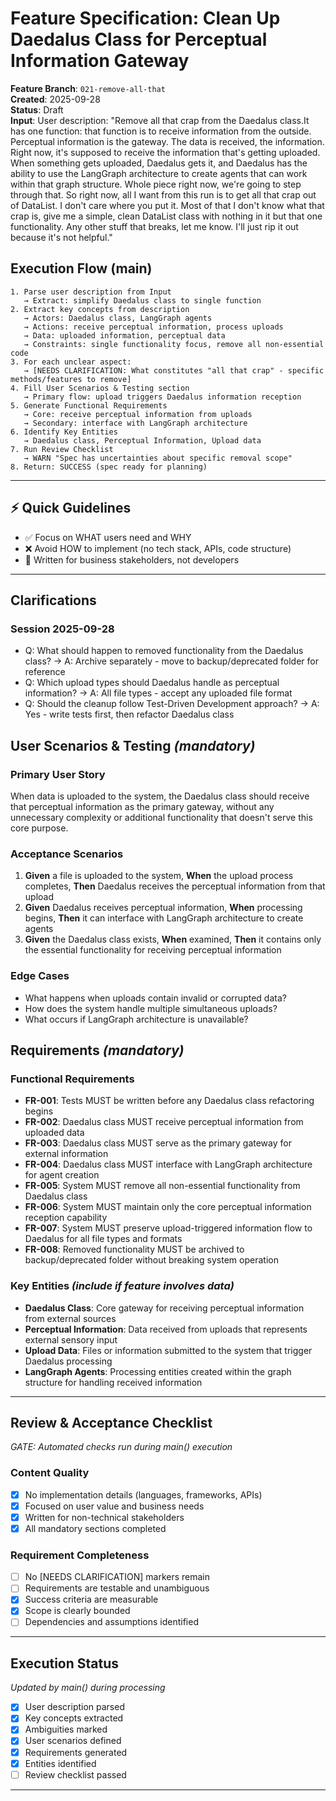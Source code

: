# Feature Specification: Clean Up Daedalus Class for Perceptual Information Gateway

**Feature Branch**: `021-remove-all-that`  
**Created**: 2025-09-28  
**Status**: Draft  
**Input**: User description: "Remove all that crap from the Daedalus class.It has one function: that function is to receive information from the outside. Perceptual information is the gateway. The data is received, the information. Right now, it's supposed to receive the information that's getting uploaded. When something gets uploaded, Daedalus gets it, and Daedalus has the ability to use the LangGraph architecture to create agents that can work within that graph structure. Whole piece right now, we're going to step through that. So right now, all I want from this run is to get all that crap out of DataList. I don't care where you put it. Most of that I don't know what that crap is, give me a simple, clean DataList class with nothing in it but that one functionality. Any other stuff that breaks, let me know. I'll just rip it out because it's not helpful."

## Execution Flow (main)
```
1. Parse user description from Input
   → Extract: simplify Daedalus class to single function
2. Extract key concepts from description
   → Actors: Daedalus class, LangGraph agents
   → Actions: receive perceptual information, process uploads
   → Data: uploaded information, perceptual data
   → Constraints: single functionality focus, remove all non-essential code
3. For each unclear aspect:
   → [NEEDS CLARIFICATION: What constitutes "all that crap" - specific methods/features to remove]
4. Fill User Scenarios & Testing section
   → Primary flow: upload triggers Daedalus information reception
5. Generate Functional Requirements
   → Core: receive perceptual information from uploads
   → Secondary: interface with LangGraph architecture
6. Identify Key Entities
   → Daedalus class, Perceptual Information, Upload data
7. Run Review Checklist
   → WARN "Spec has uncertainties about specific removal scope"
8. Return: SUCCESS (spec ready for planning)
```

---

## ⚡ Quick Guidelines
- ✅ Focus on WHAT users need and WHY
- ❌ Avoid HOW to implement (no tech stack, APIs, code structure)
- 👥 Written for business stakeholders, not developers

---

## Clarifications

### Session 2025-09-28
- Q: What should happen to removed functionality from the Daedalus class? → A: Archive separately - move to backup/deprecated folder for reference
- Q: Which upload types should Daedalus handle as perceptual information? → A: All file types - accept any uploaded file format
- Q: Should the cleanup follow Test-Driven Development approach? → A: Yes - write tests first, then refactor Daedalus class

## User Scenarios & Testing *(mandatory)*

### Primary User Story
When data is uploaded to the system, the Daedalus class should receive that perceptual information as the primary gateway, without any unnecessary complexity or additional functionality that doesn't serve this core purpose.

### Acceptance Scenarios
1. **Given** a file is uploaded to the system, **When** the upload process completes, **Then** Daedalus receives the perceptual information from that upload
2. **Given** Daedalus receives perceptual information, **When** processing begins, **Then** it can interface with LangGraph architecture to create agents
3. **Given** the Daedalus class exists, **When** examined, **Then** it contains only the essential functionality for receiving perceptual information

### Edge Cases
- What happens when uploads contain invalid or corrupted data?
- How does the system handle multiple simultaneous uploads?
- What occurs if LangGraph architecture is unavailable?

## Requirements *(mandatory)*

### Functional Requirements
- **FR-001**: Tests MUST be written before any Daedalus class refactoring begins
- **FR-002**: Daedalus class MUST receive perceptual information from uploaded data
- **FR-003**: Daedalus class MUST serve as the primary gateway for external information
- **FR-004**: Daedalus class MUST interface with LangGraph architecture for agent creation
- **FR-005**: System MUST remove all non-essential functionality from Daedalus class
- **FR-006**: System MUST maintain only the core perceptual information reception capability
- **FR-007**: System MUST preserve upload-triggered information flow to Daedalus for all file types and formats
- **FR-008**: Removed functionality MUST be archived to backup/deprecated folder without breaking system operation

### Key Entities *(include if feature involves data)*
- **Daedalus Class**: Core gateway for receiving perceptual information from external sources
- **Perceptual Information**: Data received from uploads that represents external sensory input
- **Upload Data**: Files or information submitted to the system that trigger Daedalus processing
- **LangGraph Agents**: Processing entities created within the graph structure for handling received information

---

## Review & Acceptance Checklist
*GATE: Automated checks run during main() execution*

### Content Quality
- [x] No implementation details (languages, frameworks, APIs)
- [x] Focused on user value and business needs
- [x] Written for non-technical stakeholders
- [x] All mandatory sections completed

### Requirement Completeness
- [ ] No [NEEDS CLARIFICATION] markers remain
- [ ] Requirements are testable and unambiguous  
- [x] Success criteria are measurable
- [x] Scope is clearly bounded
- [ ] Dependencies and assumptions identified

---

## Execution Status
*Updated by main() during processing*

- [x] User description parsed
- [x] Key concepts extracted
- [x] Ambiguities marked
- [x] User scenarios defined
- [x] Requirements generated
- [x] Entities identified
- [ ] Review checklist passed

---